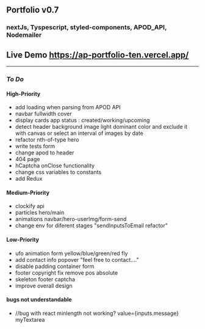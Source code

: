 ## Portfolio v0.7

### nextJs, Tyspescript, styled-components, APOD_API, Nodemailer

## Live Demo https://ap-portfolio-ten.vercel.app/

---

### _To Do_

#### High-Priority

- add loading when parsing from APOD API
- navbar fullwidth cover
- display cards app status : created/working/upcoming
- detect header background image light dominant color and exclude it with canvas
  or select an interval of images by date
- refactor nth-of-type hero
- write tests form
- change apod to header
- 404 page
- hCaptcha onClose functionality
- change css variables to constants
- add Redux

#### Medium-Priority

- clockify api
- particles hero/main
- animations navbar/hero-userImg/form-send
- change env for diferent stages "sendInputsToEmail refactor"

#### Low-Priority

- ufo animation form yellow/blue/green/red fly
- add contact info popover "feel free to contact...."
- disable padding container form
- footer copyright fix remove pos absolute
- skeleton footer captcha
- improve overall design

#### bugs not understandable

- //bug with react minlength not working? value={inputs.message} myTextarea
